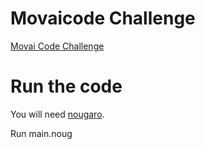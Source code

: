 # Movaicode Challenge
 [Movai Code Challenge](https://github.com/CoddityTeam/movaicode)

# Run the code
 You will need [nougaro](https://github.com/jd-develop/nougaro/releases/tag/0.5-alpha).
 
 Run main.noug
